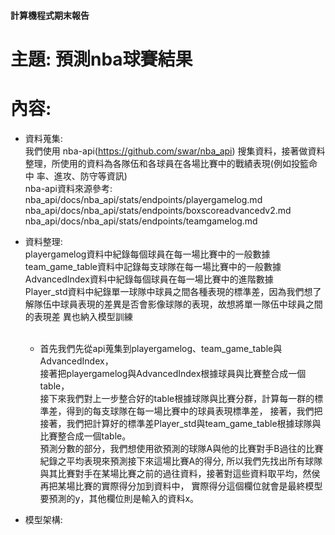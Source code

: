 #### 計算機程式期末報告
<h1>
  主題: 預測nba球賽結果
</h1>

<h1>
  內容:
</h1>

- 資料蒐集:
  <br>
    我們使用 nba-api(https://github.com/swar/nba_api) 搜集資料，接著做資料整理，所使用的資料為各隊伍和各球員在各場比賽中的戰績表現(例如投籃命中       率、進攻、防守等資訊)
  <br>
      nba-api資料來源參考:  <br>
      nba_api/docs/nba_api/stats/endpoints/playergamelog.md <br>
      nba_api/docs/nba_api/stats/endpoints/boxscoreadvancedv2.md <br>
      nba_api/docs/nba_api/stats/endpoints/teamgamelog.md <br>
 

- 資料整理:
    <br>
    playergamelog資料中紀錄每個球員在每一場比賽中的一般數據 <br>
    team_game_table資料中記錄每支球隊在每一場比賽中的一般數據 <br>
    AdvancedIndex資料中紀錄每個球員在每一場比賽中的進階數據 <br>
    Player_std資料中紀錄單一球隊中球員之間各種表現的標準差，因為我們想了解隊伍中球員表現的差異是否會影像球隊的表現，故想將單一隊伍中球員之間的表現差     異也納入模型訓練 <br>
    <br>
    - 首先我們先從api蒐集到playergamelog、team_game_table與AdvancedIndex，<br>
    接著把playergamelog與AdvancedIndex根據球員與比賽整合成一個table， <br>
    接下來我們對上一步整合好的table根據球隊與比賽分群，計算每一群的標準差，得到的每支球隊在每一場比賽中的球員表現標準差，
    接著，我們把接著，我們把計算好的標準差Player_std與team_game_table根據球隊與比賽整合成一個table。<br>
    預測分數的部分，我們想使用欲預測的球隊A與他的比賽對手B過往的比賽紀錄之平均表現來預測接下來這場比賽A的得分,
    所以我們先找出所有球隊與其比賽對手在某場比賽之前的過往資料，接著對這些資料取平均，然侯再把某場比賽的實際得分加到資料中，
    實際得分這個欄位就會是最終模型要預測的y，其他欄位則是輸入的資料x。 <br>
    
    
- 模型架構:
  <br>
  
    
    



